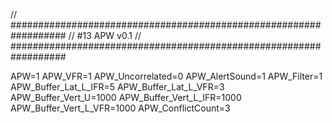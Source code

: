 // ##################################################################
//                   #13 APW v0.1
// ##################################################################

APW=1
APW_VFR=1
APW_Uncorrelated=0
APW_AlertSound=1
APW_Filter=1
APW_Buffer_Lat_L_IFR=5
APW_Buffer_Lat_L_VFR=3
APW_Buffer_Vert_U=1000
APW_Buffer_Vert_L_IFR=1000
APW_Buffer_Vert_L_VFR=1000
APW_ConflictCount=3

